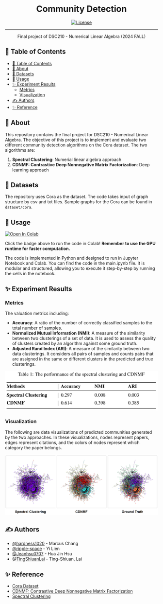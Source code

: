 <h1 align="center">Community Detection</h1>

<div align="center">

[![License](https://img.shields.io/badge/license-MIT-blue.svg)](/LICENSE)

</div>

---

<p align="center"> Final project of DSC210 - Numerical Linear Algebra (2024 FALL)
    <br> 
</p>

## 📝 Table of Contents

- [📝 Table of Contents](#-table-of-contents)
- [🧐 About ](#-about-)
- [📂 Datasets ](#-datasets-)
- [🎈 Usage ](#-usage-)
- [✨ Experiment Results ](#-experiment-results-)
  - [Metrics](#metrics)
  - [Visualization](#visualization)
- [✍️ Authors ](#️-authors-)
- [✨ Reference ](#-reference-)

## 🧐 About <a name = "about"></a>

This repository contains the final project for DSC210 - Numerical Linear Algebra. The objective of this project is to implement and evaluate two different community detection algorithms on the Cora dataset. The two algorithms are:

1. **Spectral Clustering**: Numerial linear algebra approach
2. **CDNMF: Contrastive Deep Nonnegative Matrix Factorization**: Deep learning approach

## 📂 Datasets <a name="datasets"></a>

The repository uses Cora as the dataset. The code takes input of graph structure by csv and txt files. Sample graphs for the Cora can 
be found in `dataset/cora`.

## 🎈 Usage <a name="usage"></a>

[![Open In Colab](https://colab.research.google.com/assets/colab-badge.svg)](https://colab.research.google.com/github/hardness1020/Community_Detection/blob/main/main.ipynb)  

Click the badge above to run the code in Colab!  **Remember to use the GPU runtime for faster computation.**

The code is implemented in Python and designed to run in Jupyter Notebook and Colab. You can find the code in the main.ipynb file. It is modular and structured, allowing you to execute it step-by-step by running the cells in the notebook.


## ✨ Experiment Results <a name="experiment_results"></a>
### Metrics
The valuation metrics including:
- **Accuracy**: A ratio of the number of correctly classified samples to the total number of samples.
- **Normalized Mutual Information (NMI)**: A measure of the similarity between two clusterings of a set of data. It is used to assess the quality of clusters created by an algorithm against some ground truth.
- **Adjusted Rand Index (ARI)**: A measure of the similarity between two data clusterings. It considers all pairs of samples and counts pairs that are assigned in the same or different clusters in the predicted and true clusterings.

![image](https://github.com/hardness1020/Community_Detection/blob/main/fig/matrics_table.png?raw=true)

### Visualization
The following are data visualizations of predicted communities generated by the two approaches. In these visualizations, nodes represent papers, edges represent citations, and the colors of nodes represent which category the paper belongs.

![image](https://github.com/hardness1020/Community_Detection/blob/main/fig/visualization_comparison.png?raw=true)


## ✍️ Authors <a name="authors"></a>
- [@hardness1020](https://github.com/hardness1020) - Marcus Chang
- [@ripple-space](https://github.com/ripple-space) - Yi Lien
- [@Jeanhsu0707](https://github.com/Jeanhsu0707) - Hua Jin Hsu
- [@TingShiuanLai](https://github.com/TingShiuanLai) - Ting-Shiuan, Lai


## ✨ Reference <a name="reference"></a>
- [Cora Dataset](https://ieee-dataport.org/documents/cora)
- [CDNMF: Contrastive Deep Nonnegative Matrix Factorization](https://github.com/6lyc/CDNMF)
- [Spectral Clustering](https://scikit-learn.org/1.5/modules/generated/sklearn.cluster.SpectralClustering.html)
